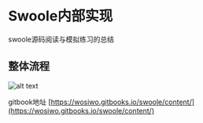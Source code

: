 # Swoole内部实现

swoole源码阅读与模拟练习的总结

## 整体流程

![alt text](https://github.com/wosiwo/swoole-doc/blob/master/static/image/wholeFlow.png "")

gitbook地址 [https://wosiwo.gitbooks.io/swoole/content/](https://wosiwo.gitbooks.io/swoole/content/)

